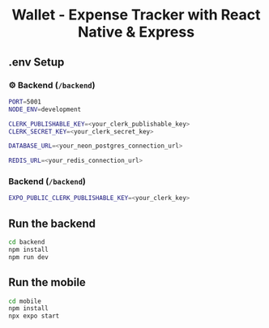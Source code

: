 <h1 align="center"> Wallet - Expense Tracker with React Native & Express </h1>

##  .env Setup

### ⚙️ Backend (`/backend`)

```bash
PORT=5001
NODE_ENV=development

CLERK_PUBLISHABLE_KEY=<your_clerk_publishable_key>
CLERK_SECRET_KEY=<your_clerk_secret_key>

DATABASE_URL=<your_neon_postgres_connection_url>

REDIS_URL=<your_redis_connection_url>
```

###  Backend (`/backend`)

```bash
EXPO_PUBLIC_CLERK_PUBLISHABLE_KEY=<your_clerk_key>
```

##  Run the backend

```bash
cd backend
npm install
npm run dev

```

## Run the mobile

```bash
cd mobile
npm install
npx expo start
```
